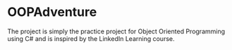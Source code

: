 # OOPAdventure

The project is simply the practice project for Object Oriented Programming using C# and is inspired by the LinkedIn Learning course.

